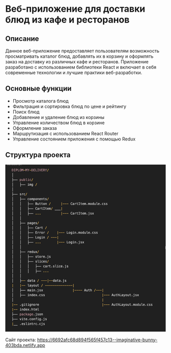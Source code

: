 # Веб-приложение для доставки блюд из кафе и ресторанов

## Описание

Данное веб-приложение предоставляет пользователям возможность просматривать каталог блюд, добавлять их в корзину и оформлять заказ на доставку из различных кафе и ресторанов. Приложение разработано с использованием библиотеки React и включает в себя современные технологии и лучшие практики веб-разработки.

## Основные функции

- Просмотр каталога блюд
- Фильтрация и сортировка блюд по цене и рейтингу
- Поиск блюд
- Добавление и удаление блюд из корзины
- Управление количеством блюд в корзине
- Оформление заказа
- Маршрутизация с использованием React Router
- Управление состоянием приложения с помощью Redux

## Структура проекта

![structure](./public/structure.png)

Сайт проекта: https://6692afc68d894f565f457c13--imaginative-bunny-403bda.netlify.app

